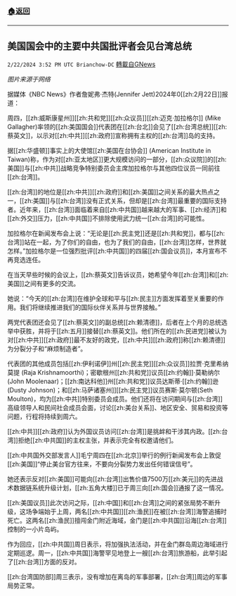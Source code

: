 ###  [:house:返回](README.md)
---


## 美国国会中的主要中共国批评者会见台湾总统
`2/22/2024 3:52 PM UTC Brianchow-DC` [轉載自GNews](https://gnews.org/articles/2332727)

*图片来源于网络*

据媒体《NBC News》作者詹妮弗·杰特(Jennifer Jett)2024年0[[zh:2月22日]]报道：

周四，[[zh:威斯康星州]][[zh:共和党]][[zh:众议员]][[zh:迈克·加拉格尔]] (Mike Gallagher)率领的[[zh:美国国会]]代表团在[[zh:台北]]会见了[[zh:台湾总统]][[zh:蔡英文]]，以示对[[zh:中共]][[zh:政府]]宣称拥有主权的[[zh:台湾]]岛的支持。

据[[zh:华盛顿]]事实上的大使馆[[zh:美国在台协会]] (American Institute in Taiwan)称，作为对[[zh:亚太地区]]更大规模访问的一部分，[[zh:众议院]]的[[zh:美国]]与[[zh:中共]]战略竞争特别委员会主席加拉格尔与其他四位议员一同前往[[zh:台湾]]。

[[zh:台湾]]的地位是[[zh:中共]][[zh:政府]]和[[zh:美国]]之间关系的最大热点之一，[[zh:美国]]与[[zh:台湾]]没有正式关系，但却是[[zh:台湾]]最重要的国际支持者。近年来，[[zh:台湾]]面临着来自[[zh:中共国]]越来越大的军事、[[zh:经济]]和[[zh:外交]]压力，[[zh:中共国]]不排除使用武力统一[[zh:台湾]]的可能性。

加拉格尔在新闻发布会上说：“无论是[[zh:民主党]]还是[[zh:共和党]]，都与[[zh:台湾]]站在一起，为了你们的自由，也为了我们的自由，[[zh:台湾]]怎样，世界就怎样。”加拉格尔是一位强烈批评[[zh:中共国]]的四届[[zh:国会议员]]，本月宣布不再竞选连任。

在当天早些时候的会议上，[[zh:蔡英文]]告诉议员，她希望今年[[zh:台湾]]和[[zh:美国]]之间有更多的交流。

她说：“今天的[[zh:台湾]]在维护全球和平与[[zh:民主]]方面发挥着至关重要的作用。我们将继续推进我们的国际伙伴关系并与世界接触。”

两党代表团还会见了[[zh:蔡英文]]的副总统[[zh:赖清德]]，后者在上个月的总统选举中获胜，并将于[[zh:五月]]接替[[zh:蔡英文]]。他们所在的[[zh:民进党]]被认为对[[zh:中共]][[zh:政府]]最不友好的政党，[[zh:中共]][[zh:政府]]称[[zh:赖清德]]为分裂分子和“麻烦制造者”。

代表团的其他成员包括[[zh:伊利诺伊]]州[[zh:民主党]][[zh:众议员]]拉贾·克里希纳莫提 (Raja Krishnamoorthi)；密歇根州[[zh:共和党]]议员[[zh:约翰]]·莫勒纳尔(John Moolenaar)；[[zh:南达科他]]州[[zh:共和党]]议员达斯蒂·[[zh:约翰]]逊(Dusty Johnson)；和[[zh:马萨诸塞州]][[zh:民主党]]议员赛斯·莫尔顿(Seth Moulton)，均为[[zh:中共]]特别委员会成员。他们还将在访问期间与[[zh:台湾]]高级领导人和民间社会成员会面，讨论[[zh:美台关系]]、地区安全、贸易和投资等问题，行程将持续到周六。

[[zh:中共]][[zh:政府]]认为外国议员访问[[zh:台湾]]是挑衅和干涉其内政。[[zh:台湾]]拒绝[[zh:中共国]]的主权主张，并表示完全有权邀请他们。

[[zh:中共国外交部发言人]]毛宁周四在[[zh:北京]]举行的例行新闻发布会上敦促[[zh:美国]]“停止美台官方往来，不要向分裂势力发出任何错误信号”。

她还表示反对[[zh:美国]]可能向[[zh:台湾]]出售价值7500万[[zh:美元]]的先进战术数据链系统升级计划，[[zh:五角大楼]]已于周三向[[zh:国会]]通报了这一情况。

[[zh:美国议员]]此次访问之际，[[zh:中国]]和[[zh:台湾]]之间的紧张局势不断升级，这场争端始于上周，两名[[zh:中共国]][[zh:渔民]]在被[[zh:台湾]]海警追捕时死亡。这两名[[zh:渔民]]擅闯金门附近海域，金门是[[zh:中共国]]沿海[[zh:台湾]]控制的一小片岛屿。

作为回应，[[zh:中共国]]周日表示，将加强执法活动，并在金门群岛周边海域进行定期巡逻。周一，[[zh:中共国]]海警罕见地登上一艘[[zh:台湾]]旅游船，此举引起了[[zh:台湾]]方面的反对。

[[zh:台湾国防部]]周三表示，没有增加在离岛的军事部署，[[zh:台湾]]周边的军事局势正常。
